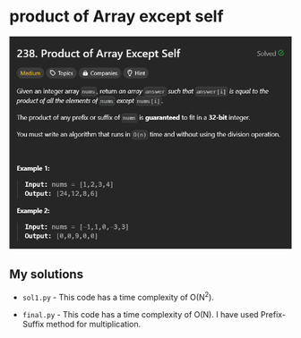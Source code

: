 # product of Array except self

![problems statement screenshot](./problem_screenshot/1.png)

## My solutions

- `sol1.py` - This code has a time complexity of O(N<sup>2</sup>).

- `final.py` - This code has a time complexity of O(N). I have used Prefix-Suffix method for multiplication.
